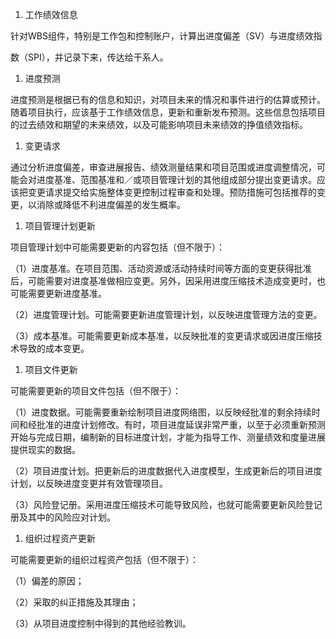 
1. 工作绩效信息

针对WBS组件，特别是工作包和控制账户，计算出进度偏差（SV）与进度绩效指

数（SPI），并记录下来，传达给干系人。

1. 进度预测

进度预测是根据已有的信息和知识，对项目未来的情况和事件进行的估算或预计。随着项目执行，应该基于工作绩效信息，更新和重新发布预测。这些信息包括项目的过去绩效和期望的未来绩效，以及可能影响项目未来绩效的挣值绩效指标。

1. 变更请求

通过分析进度偏差，审查进展报告、绩效测量结果和项目范围或进度调整情况，可能会对进度基准、范围基准和／或项目管理计划的其他组成部分提出变更请求。应该把变更请求提交给实施整体变更控制过程审查和处理。预防措施可包括推荐的变更，以消除或降低不利进度偏差的发生概率。

1. 项目管理计划更新

项目管理计划中可能需要更新的内容包括（但不限于）：

（1）进度基准。在项目范围、活动资源或活动持续时间等方面的变更获得批准后，可能需要对进度基准做相应变更。另外，因采用进度压缩技术造成变更时，也可能需要更新进度基准。

（2）进度管理计划。可能需要更新进度管理计划，以反映进度管理方法的变更。

（3）成本基准。可能需要更新成本基准，以反映批准的变更请求或因进度压缩技术导致的成本变更。

1. 项目文件更新

可能需要更新的项目文件包括（但不限于）：

（1）进度数据。可能需要重新绘制项目进度网络图，以反映经批准的剩余持续时间和经批准的进度计划修改。有时，项目进度延误非常严重，以至于必须重新预测开始与完成日期，编制新的目标进度计划，才能为指导工作、测量绩效和度量进展提供现实的数据。

（2）项目进度计划。把更新后的进度数据代入进度模型，生成更新后的项目进度计划，以反映进度变更并有效管理项目。

（3）风险登记册。采用进度压缩技术可能导致风险，也就可能需要更新风险登记册及其中的风险应对计划。

1. 组织过程资产更新

可能需要更新的组织过程资产包括（但不限于）：

（1）偏差的原因；

（2）采取的纠正措施及其理由；

（3）从项目进度控制中得到的其他经验教训。
